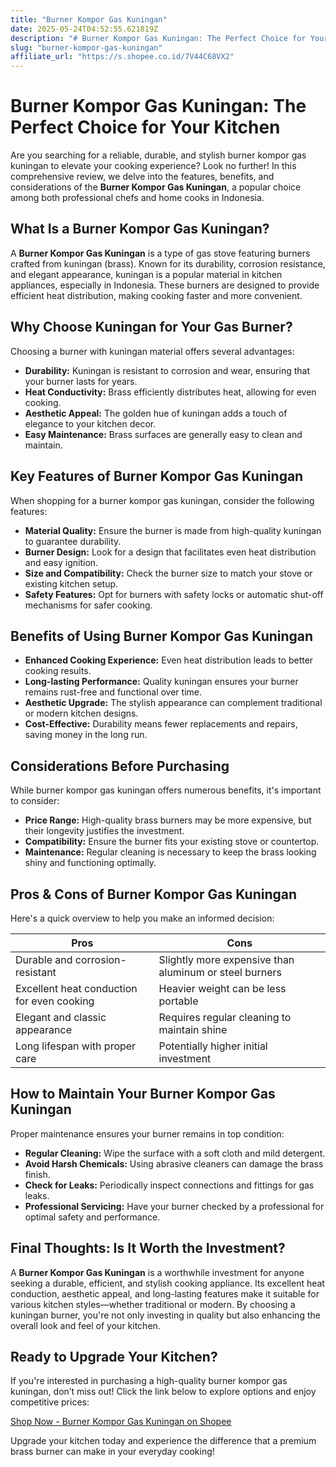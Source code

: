 ```yaml
---
title: "Burner Kompor Gas Kuningan"
date: 2025-05-24T04:52:55.621819Z
description: "# Burner Kompor Gas Kuningan: The Perfect Choice for Your Kitchen..."
slug: "burner-kompor-gas-kuningan"
affiliate_url: "https://s.shopee.co.id/7V44C68VX2"
---
```

# Burner Kompor Gas Kuningan: The Perfect Choice for Your Kitchen

Are you searching for a reliable, durable, and stylish burner kompor gas kuningan to elevate your cooking experience? Look no further! In this comprehensive review, we delve into the features, benefits, and considerations of the **Burner Kompor Gas Kuningan**, a popular choice among both professional chefs and home cooks in Indonesia.

## What Is a Burner Kompor Gas Kuningan?

A **Burner Kompor Gas Kuningan** is a type of gas stove featuring burners crafted from kuningan (brass). Known for its durability, corrosion resistance, and elegant appearance, kuningan is a popular material in kitchen appliances, especially in Indonesia. These burners are designed to provide efficient heat distribution, making cooking faster and more convenient.

## Why Choose Kuningan for Your Gas Burner?

Choosing a burner with kuningan material offers several advantages:
- **Durability:** Kuningan is resistant to corrosion and wear, ensuring that your burner lasts for years.
- **Heat Conductivity:** Brass efficiently distributes heat, allowing for even cooking.
- **Aesthetic Appeal:** The golden hue of kuningan adds a touch of elegance to your kitchen decor.
- **Easy Maintenance:** Brass surfaces are generally easy to clean and maintain.

## Key Features of Burner Kompor Gas Kuningan

When shopping for a burner kompor gas kuningan, consider the following features:

- **Material Quality:** Ensure the burner is made from high-quality kuningan to guarantee durability.
- **Burner Design:** Look for a design that facilitates even heat distribution and easy ignition.
- **Size and Compatibility:** Check the burner size to match your stove or existing kitchen setup.
- **Safety Features:** Opt for burners with safety locks or automatic shut-off mechanisms for safer cooking.

## Benefits of Using Burner Kompor Gas Kuningan

- **Enhanced Cooking Experience:** Even heat distribution leads to better cooking results.
- **Long-lasting Performance:** Quality kuningan ensures your burner remains rust-free and functional over time.
- **Aesthetic Upgrade:** The stylish appearance can complement traditional or modern kitchen designs.
- **Cost-Effective:** Durability means fewer replacements and repairs, saving money in the long run.

## Considerations Before Purchasing

While burner kompor gas kuningan offers numerous benefits, it's important to consider:

- **Price Range:** High-quality brass burners may be more expensive, but their longevity justifies the investment.
- **Compatibility:** Ensure the burner fits your existing stove or countertop.
- **Maintenance:** Regular cleaning is necessary to keep the brass looking shiny and functioning optimally.

## Pros & Cons of Burner Kompor Gas Kuningan

Here's a quick overview to help you make an informed decision:

| **Pros** | **Cons** |
|------------|------------|
| Durable and corrosion-resistant | Slightly more expensive than aluminum or steel burners |
| Excellent heat conduction for even cooking | Heavier weight can be less portable |
| Elegant and classic appearance | Requires regular cleaning to maintain shine |
| Long lifespan with proper care | Potentially higher initial investment |

## How to Maintain Your Burner Kompor Gas Kuningan

Proper maintenance ensures your burner remains in top condition:
- **Regular Cleaning:** Wipe the surface with a soft cloth and mild detergent.
- **Avoid Harsh Chemicals:** Using abrasive cleaners can damage the brass finish.
- **Check for Leaks:** Periodically inspect connections and fittings for gas leaks.
- **Professional Servicing:** Have your burner checked by a professional for optimal safety and performance.

## Final Thoughts: Is It Worth the Investment?

A **Burner Kompor Gas Kuningan** is a worthwhile investment for anyone seeking a durable, efficient, and stylish cooking appliance. Its excellent heat conduction, aesthetic appeal, and long-lasting features make it suitable for various kitchen styles—whether traditional or modern. By choosing a kuningan burner, you're not only investing in quality but also enhancing the overall look and feel of your kitchen.

## Ready to Upgrade Your Kitchen?

If you're interested in purchasing a high-quality burner kompor gas kuningan, don’t miss out! Click the link below to explore options and enjoy competitive prices:

[Shop Now - Burner Kompor Gas Kuningan on Shopee](https://s.shopee.co.id/7V44C68VX2)

Upgrade your kitchen today and experience the difference that a premium brass burner can make in your everyday cooking!